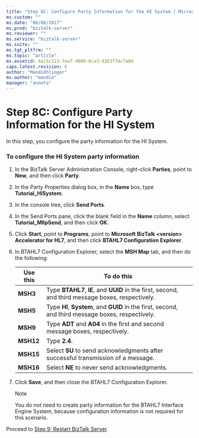 ```yaml
---
title: "Step 8C: Configure Party Information for the HI System | Microsoft Docs"
ms.custom: ""
ms.date: "06/08/2017"
ms.prod: "biztalk-server"
ms.reviewer: ""
ms.service: "biztalk-server"
ms.suite: ""
ms.tgt_pltfrm: ""
ms.topic: "article"
ms.assetid: 4ac5c113-7ee7-4009-8ca3-d263f74c7a8d
caps.latest.revision: 6
author: "MandiOhlinger"
ms.author: "mandia"
manager: "anneta"
---
```

# Step 8C: Configure Party Information for the HI System
In this step, you configure the party information for the HI System.  
  
### To configure the HI System party information  
  
1.  In the BizTalk Server Administration Console, right-click **Parties**, point to **New**, and then click **Party**.  
  
2.  In the Party Properties dialog box, in the **Name** box, type **Tutorial_HISystem**.  
  
3.  In the console tree, click **Send Ports**.  
  
4.  In the Send Ports pane, click the blank field in the **Name** column, select **Tutorial_MllpSend**, and then click **OK**.  
  
5.  Click **Start**, point to **Programs**, point to **Microsoft BizTalk \<version> Accelerator for HL7**, and then click **BTAHL7 Configuration Explorer**.  
  
6.  In BTAHL7 Configuration Explorer, select the **MSH Map** tab, and then do the following:  
  
    |Use this|To do this|  
    |--------------|----------------|  
    |**MSH3**|Type **BTAHL7**, **IE**, and **UUID** in the first, second, and third message boxes, respectively.|  
    |**MSH5**|Type **HI**, **System**, and **GUID** in the first, second, and third message boxes, respectively.|  
    |**MSH9**|Type **ADT** and **A04** in the first and second message boxes, respectively.|  
    |**MSH12**|Type **2.4**.|  
    |**MSH15**|Select **SU** to send acknowledgments after successful transmission of a message.|  
    |**MSH16**|Select **NE** to never send acknowledgments.|  
  
7.  Click **Save**, and then close the BTAHL7 Configuration Explorer.  
  
    > [!NOTE]
    >  You do not need to create party information for the BTAHL7 Interface Engine System, because configuration information is not required for this scenario.  
  
 Proceed to [Step 9: Restart BizTalk Server](../../adapters-and-accelerators/accelerator-hl7/step-9-restart-biztalk-server.md).